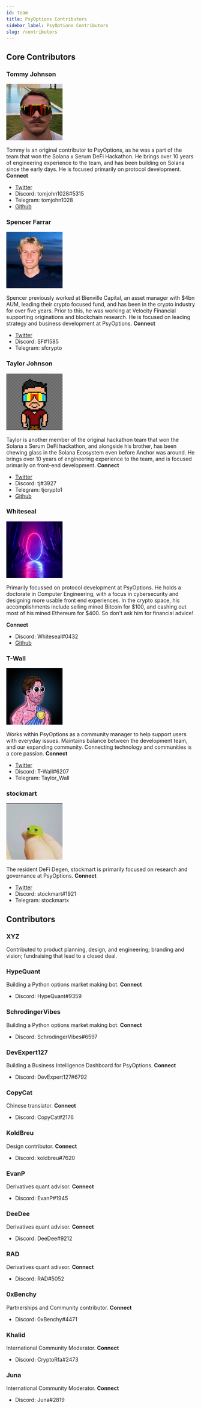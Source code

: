 ```yaml
---
id: team
title: PsyOptions Contributors
sidebar_label: PsyOptions Contributors
slug: /contributors
---
```


## Core Contributors

### Tommy Johnson

<img src="/img/team_pics/tommy.jpg" alt="Tommy" height="150" width="150" />

Tommy is an original contributor to PsyOptions, as he was a part of the team that won the Solana x Serum DeFi Hackathon. He brings over 10 years of engineering experience to the team, and has been building on Solana since the early days. He is focused primarily on protocol development. 
<strong>Connect</strong>
<ul>
    <li><a href="https://twitter.com/tomjohn1028">Twitter</a></li>
    <li>Discord: tomjohn1028#5315</li>
    <li>Telegram: tomjohn1028</li>
    <li><a href="https://github.com/tomjohn1028">Github</a></li>
</ul>

### Spencer Farrar

<img src="/img/team_pics/spencer.jpg" alt="Spencer" height="150" width="150" />

Spencer previously worked at Bienville Capital, an asset manager with $4bn AUM, leading their crypto focused fund, and has been in the crypto industry for over five years. Prior to this, he was working at Velocity Financial supporting originations and blockchain research. He is focused on leading strategy and business development at PsyOptions. 
<strong>Connect</strong>
<ul>
    <li><a href="https://twitter.com/gm_wagmi">Twitter</a></li>
    <li>Discord: SF#1585</li>
    <li>Telegram: sfcrypto</li>
</ul>

### Taylor Johnson

<img src="/img/team_pics/taylor.jpeg" alt="Taylor" height="150" width="150" />

Taylor is another member of the original hackathon team that won the Solana x Serum DeFi hackathon, and alongside his brother, has been chewing glass in the Solana Ecosystem even before Anchor was around. He brings over 10 years of engineering experience to the team, and is focused primarily on front-end development. 
<strong>Connect</strong>
<ul>
    <li><a href="https://twitter.com/NFTtaylor">Twitter</a></li>
    <li>Discord: tj#3927</li>
    <li>Telegram: tjcrypto1</li>
    <li><a href="https://github.com/Taylor123">Github</a></li>
</ul>

### Whiteseal

<img src="/img/team_pics/whiteseal.jpg" alt="Whiteseal" height="150" width="150" />

Primarily focussed on protocol development at PsyOptions. He holds a doctorate in Computer Engineering, with a focus in cybersecurity and designing more usable front end experiences. In the crypto space, his accomplishments include selling mined Bitcoin for $100, and cashing out most of his mined Ethereum for $400. So don't ask him for financial advice!

<strong>Connect</strong>
<ul>
    <li>Discord: Whiteseal#0432</li>
    <li><a href="https://github.com/jgur-psyops">Github</a></li>
</ul>

### T-Wall

<img src="/img/team_pics/twall.jpeg" alt="T-Wall" height="150" width="150" />

Works within PsyOptions as a community manager to help support users with everyday issues. Maintains balance between the development team, and our expanding community. Connecting technology and communities is a core passion.
<strong>Connect</strong>
<ul>
    <li><a href="https://twitter.com/T___WALL">Twitter</a></li>
    <li>Discord: T-Wall#6207</li>
    <li>Telegram: Taylor_Wall</li>
</ul>

### stockmart

<img src="/img/team_pics/stockmart.jpeg" alt="stockmart" height="150" width="150" />

The resident DeFi Degen, stockmart is primarily focused on research and governance at PsyOptions.
<strong>Connect</strong>
<ul>
    <li><a href="https://twitter.com/stockmart_">Twitter</a></li>
    <li>Discord: stockmart#1921</li>
    <li>Telegram: stockmartx</li>
</ul>

## Contributors 

### XYZ

Contributed to product planning, design, and engineering; branding and vision; fundraising that lead to a closed deal.

### HypeQuant

Building a Python options market making bot. 
<strong>Connect</strong>
<ul>
    <li>Discord: HypeQuant#9359 </li>
</ul>

### SchrodingerVibes

Building a Python options market making bot. 
<strong>Connect</strong>
<ul>
    <li>Discord: SchrodingerVibes#6597 </li>
</ul>

### DevExpert127

Building a Business Intelligence Dashboard for PsyOptions.
<strong>Connect</strong>
<ul>
    <li>Discord: DevExpert127#6792 </li>
</ul>

### CopyCat 

Chinese translator. 
<strong>Connect</strong>
<ul>
    <li>Discord: CopyCat#2176</li>
</ul>

### KoldBreu

Design contributor. 
<strong>Connect</strong>
<ul>
    <li>Discord: koldbreu#7620</li>
</ul>

### EvanP
Derivatives quant advisor.
<strong>Connect</strong>
<ul>
    <li>Discord: EvanP#1945 </li>
</ul>

### DeeDee

Derivatives quant advisor.
<strong>Connect</strong>
<ul>
    <li>Discord: DeeDee#9212</li>
</ul>

### RAD 

Derivatives quant adivsor. 
<strong>Connect</strong>
<ul>
    <li>Discord: RAD#5052</li>
</ul>

### 0xBenchy

Partnerships and Community contributor. 
<strong>Connect</strong>
<ul>
    <li>Discord: 0xBenchy#4471</li>
</ul>

### Khalid

International Community Moderator.
<strong>Connect</strong>
<ul>
    <li>Discord: CryptoRfa#2473</li>
</ul>

### Juna

International Community Moderator.
<strong>Connect</strong>
<ul>
    <li>Discord: Juna#2819</li>
</ul>
